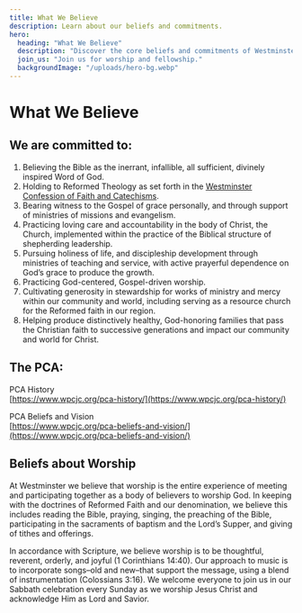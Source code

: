 ```yaml
---
title: What We Believe
description: Learn about our beliefs and commitments.
hero:
  heading: "What We Believe"
  description: "Discover the core beliefs and commitments of Westminster Presbyterian Church."
  join_us: "Join us for worship and fellowship."
  backgroundImage: "/uploads/hero-bg.webp"
---
```


# What We Believe

## We are committed to:

1. Believing the Bible as the inerrant, infallible, all sufficient, divinely inspired Word of God.
1. Holding to Reformed Theology as set forth in the [Westminster Confession of Faith and Catechisms](https://www.pcaac.org/bco/westminster-confession/).
1. Bearing witness to the Gospel of grace personally, and through support of ministries of missions and evangelism.
1. Practicing loving care and accountability in the body of Christ, the Church, implemented within the practice of the Biblical structure of shepherding leadership.
1. Pursuing holiness of life, and discipleship development through ministries of teaching and service, with active prayerful dependence on God’s grace to produce the growth.
1. Practicing God-centered, Gospel-driven worship.
1. Cultivating generosity in stewardship for works of ministry and mercy within our community and world, including serving as a resource church for the Reformed faith in our region.
1. Helping produce distinctively healthy, God-honoring families that pass the Christian faith to successive generations and impact our community and world for Christ.

## The PCA:

PCA History  
[https://www.wpcjc.org/pca-history/](https://www.wpcjc.org/pca-history/)

PCA Beliefs and Vision    
[https://www.wpcjc.org/pca-beliefs-and-vision/](https://www.wpcjc.org/pca-beliefs-and-vision/)

## Beliefs about Worship

At Westminster we believe that worship is the entire experience of meeting and participating together as a body of believers to worship God.  In keeping with the doctrines of Reformed Faith and our denomination, we believe this includes reading the Bible, praying, singing, the preaching of the Bible, participating in the sacraments of baptism and the Lord’s Supper, and giving of tithes and offerings.

In accordance with Scripture, we believe worship is to be thoughtful, reverent, orderly, and joyful (1 Corinthians 14:40).  Our approach to music is to incorporate songs–old and new–that support the message, using a blend of instrumentation (Colossians 3:16).  We welcome everyone to join us in our Sabbath celebration every Sunday as we worship Jesus Christ and acknowledge Him as Lord and Savior.

